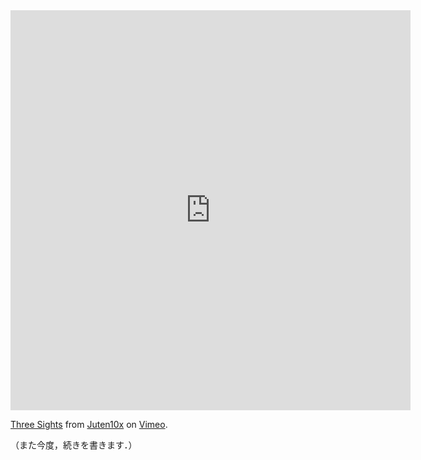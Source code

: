 <iframe src="https://player.vimeo.com/video/930897439?h=f32a7c7c8d" width="640" height="640" frameborder="0" allow="autoplay; fullscreen; picture-in-picture" allowfullscreen></iframe>
<p><a href="https://vimeo.com/930897439">Three Sights</a> from <a href="https://vimeo.com/juten10x">Juten10x</a> on <a href="https://vimeo.com">Vimeo</a>.</p>

（また今度，続きを書きます．）
